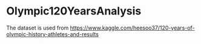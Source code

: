 # Olympic120YearsAnalysis

The dataset is used from https://www.kaggle.com/heesoo37/120-years-of-olympic-history-athletes-and-results
